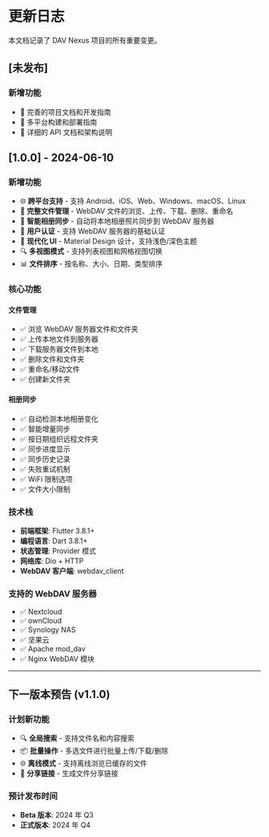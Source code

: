 # 更新日志

本文档记录了 DAV Nexus 项目的所有重要变更。

## [未发布]

### 新增功能

- 📝 完善的项目文档和开发指南
- 🚀 多平台构建和部署指南
- 🔧 详细的 API 文档和架构说明

## [1.0.0] - 2024-06-10

### 新增功能

- 🌐 **跨平台支持** - 支持 Android、iOS、Web、Windows、macOS、Linux
- 📁 **完整文件管理** - WebDAV 文件的浏览、上传、下载、删除、重命名
- 📱 **智能相册同步** - 自动将本地相册照片同步到 WebDAV 服务器
- 🔐 **用户认证** - 支持 WebDAV 服务器的基础认证
- 🎨 **现代化 UI** - Material Design 设计，支持浅色/深色主题
- 🔍 **多视图模式** - 支持列表视图和网格视图切换
- 📊 **文件排序** - 按名称、大小、日期、类型排序

### 核心功能

#### 文件管理

- ✅ 浏览 WebDAV 服务器文件和文件夹
- ✅ 上传本地文件到服务器
- ✅ 下载服务器文件到本地
- ✅ 删除文件和文件夹
- ✅ 重命名/移动文件
- ✅ 创建新文件夹

#### 相册同步

- ✅ 自动检测本地相册变化
- ✅ 智能增量同步
- ✅ 按日期组织远程文件夹
- ✅ 同步进度显示
- ✅ 同步历史记录
- ✅ 失败重试机制
- ✅ WiFi 限制选项
- ✅ 文件大小限制

### 技术栈

- **前端框架**: Flutter 3.8.1+
- **编程语言**: Dart 3.8.1+
- **状态管理**: Provider 模式
- **网络库**: Dio + HTTP
- **WebDAV 客户端**: webdav_client

### 支持的 WebDAV 服务器

- ✅ Nextcloud
- ✅ ownCloud
- ✅ Synology NAS
- ✅ 坚果云
- ✅ Apache mod_dav
- ✅ Nginx WebDAV 模块

---

## 下一版本预告 (v1.1.0)

### 计划新功能

- 🔍 **全局搜索** - 支持文件名和内容搜索
- 📦 **批量操作** - 多选文件进行批量上传/下载/删除
- 🌐 **离线模式** - 支持离线浏览已缓存的文件
- 🔗 **分享链接** - 生成文件分享链接

### 预计发布时间

- **Beta 版本**: 2024 年 Q3
- **正式版本**: 2024 年 Q4
